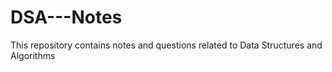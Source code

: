 # DSA---Notes
This repository contains notes and questions related to Data Structures and Algorithms
